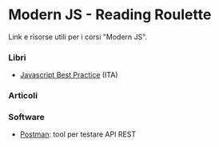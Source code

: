 # Modern JS - Reading Roulette
Link e risorse utili per i corsi "Modern JS".

### Libri
- [Javascript Best Practice](https://www.ibs.it/javascript-best-practices-libro-vari/e/9788866043164) (ITA)

### Articoli

### Software
- [Postman](https://www.getpostman.com/): tool per testare API REST 
